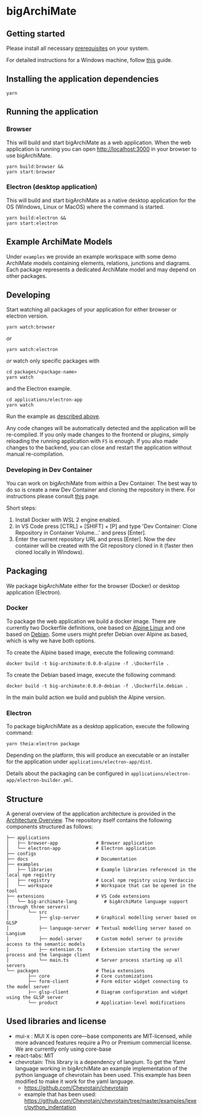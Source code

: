 # bigArchiMate

## Getting started

Please install all necessary [prerequisites](https://github.com/eclipse-theia/theia/blob/master/doc/Developing.md#prerequisites) on your system.

For detailed instructions for a Windows machine, follow [this](./docs/PrerequisitesWindows..md) guide.

## Installing the application dependencies

    yarn

## Running the application

### Browser

This will build and start bigArchiMate as a web application. When the web application is running you can open <http://localhost:3000> in your browser to use bigArchiMate.

    yarn build:browser &&
    yarn start:browser

### Electron (desktop application)

This will build and start bigArchiMate as a native desktop application for the OS (Windows, Linux or MacOS) where the command is started.

    yarn build:electron &&
    yarn start:electron

## Example ArchiMate Models

Under `examples` we provide an example workspace with some demo ArchiMate models containing elements, relations, junctions and diagrams.
Each package represents a dedicated ArchiMate model and may depend on other packages.

## Developing

Start watching all packages of your application for either browser or electron version.

    yarn watch:browser

_or_

    yarn watch:electron

_or_ watch only specific packages with

    cd packages/<package-name>
    yarn watch

and the Electron example.

    cd applications/electron-app
    yarn watch

Run the example as [described above](#running-the-application).

Any code changes will be automatically detected and the application will be re-compiled.
If you only made changes to the frontend or plugins, simply reloading the running application with `F5` is enough.
If you also made changes to the backend, you can close and restart the application without manual re-compilation.

### Developing in Dev Container

You can work on bigArchiMate from within a Dev Container. The best way to do so is create a new Dev Container and cloning the repository in there. For instructions please consult [this](https://code.visualstudio.com/docs/devcontainers/containers#_quick-start-open-a-git-repository-or-github-pr-in-an-isolated-container-volume) page.

Short steps:

1. Install Docker with WSL 2 engine enabled.
1. In VS Code press [CTRL] + [SHIFT] + [P] and type 'Dev Container: Clone Repository in Container Volume...' and press [Enter].
1. Enter the current repository URL and press [Enter]. Now the dev container will be created with the Git repository cloned in it (faster then cloned locally in Windows).

## Packaging

We package bigArchiMate either for the browser (Docker) or desktop application (Electron).

### Docker

To package the web application we build a docker image. There are currently two Dockerfile definitions, one based on [Alpine Linux](./Dockerfile) and one based on [Debian](./Dockerfile.debian). Some users might prefer Debian over Alpine as based, which is why we have both options.

To create the Alpine based image, execute the following command:

    docker build -t big-archimate:0.0.0-alpine -f .\Dockerfile .

To create the Debian based image, execute the following command:

    docker build -t big-archimate:0.0.0-debian -f .\Dockerfile.debian .

In the main build action we build and publish the Alpine version.

### Electron

To package bigArchiMate as a desktop application, execute the following command:

    yarn theia:electron package

Depending on the platform, this will produce an executable or an installer for the application under `applications/electron-app/dist`.

Details about the packaging can be configured in `applications/electron-app/electron-builder.yml`.

## Structure

A general overview of the application architecture is provided in the [Architecture Overview](docs/Architecture.md).
The repository itself contains the following components structured as follows:

    ├── applications
    │   ├── browser-app              # Browser application
    │   └── electron-app             # Electron application
    ├── configs
    ├── docs                         # Documentation
    ├── examples
    │   ├── libraries                # Example libraries referenced in the local npm registry
    │   ├── registry                 # Local npm registry using Verdaccio
    │   └── workspace                # Workspace that can be opened in the tool
    ├── extensions                   # VS Code extensions
    │   └── big-archimate-lang          # bigArchiMate language support (through three servers)
    │       └── src
    │           ├── glsp-server      # Graphical modelling server based on GLSP
    │           ├── language-server  # Textual modelling server based on Langium
    │           ├── model-server     # Custom model server to provide access to the semantic models
    │           ├── extension.ts     # Extension starting the server process and the language client
    │           └── main.ts          # Server process starting up all servers
    └── packages                     # Theia extensions
            ├── core                 # Core customizations
            ├── form-client          # Form editor widget connecting to the model server
            ├── glsp-client          # Diagram configuration and widget using the GLSP server
            └── product              # Application-level modifications

## Used libraries and license

-  mui-x : MUI X is open core—base components are MIT-licensed, while more advanced features require a Pro or Premium commercial license. We are currently only using core-base
-  react-tabs: MIT
-  chevrotain: This library is a dependency of langium. To get the Yaml language working in bigArchiMate an example implementation of the python language of chevrotain has been used. This example has been modified to make it work for the yaml language.
   -  <https://github.com/Chevrotain/chevrotain>
   -  example that has been used: <https://github.com/Chevrotain/chevrotain/tree/master/examples/lexer/python_indentation>
